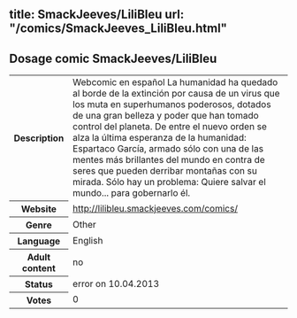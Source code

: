 title: SmackJeeves/LiliBleu
url: "/comics/SmackJeeves_LiliBleu.html"
---
Dosage comic SmackJeeves/LiliBleu
-----------------------------------------

<table class="comicinfo">
<tr>
<th>Description</th><td>Webcomic en español La humanidad ha quedado al borde de la extinción por causa de un virus que los muta en superhumanos poderosos, dotados de una gran belleza y poder que han tomado control del planeta. De entre el nuevo orden se alza la última esperanza de la humanidad: Espartaco García, armado sólo con una de las mentes más brillantes del mundo en contra de seres que pueden derribar montañas con su mirada. Sólo hay un problema: Quiere salvar el mundo... para gobernarlo él.</td>
</tr>
<tr>
<th>Website</th><td><a href="http://lilibleu.smackjeeves.com/comics/">http://lilibleu.smackjeeves.com/comics/</a></td>
</tr>
<tr>
<th>Genre</th><td>Other</td>
</tr>
<tr>
<th>Language</th><td>English</td>
</tr>
<tr>
<th>Adult content</th><td>no</td>
</tr>
<tr>
<th>Status</th><td>error on 10.04.2013</td>
</tr>
<tr>
<th>Votes</th><td>0</div></td>
</tr>
</table>
